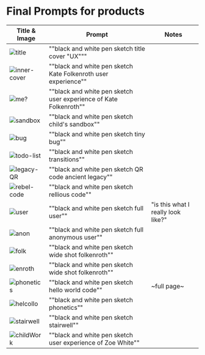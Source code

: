 # Final Prompts for products

| Title & Image | Prompt | Notes |
| ------------- | ------ | ----- |
| ![title](./title.png)| ""black and white pen sketch title cover "UX"""| |
| ![inner-cover](./titleUX.png) | ""black and white pen sketch Kate Folkenroth user experience"" | |
| ![me?](./titlePersona.png) | ""black and white pen sketch user experience of Kate Folkenroth""| |
| ![sandbox](./u1-Sandbox.png)| ""black and white pen sketch child's sandbox"" | |
| ![bug](./uX-Debug.png) | ""black and white pen sketch tiny bug"" | |
| ![todo-list](./uX-Implement.png) | ""black and white pen sketch transitions""| | 
| ![legacy-QR](./uX-Legacy.png) | ""black and white pen sketch QR code ancient legacy"" | |
| ![rebel-code](./uX-Rebellious.png) | ""black and white pen sketch rellious code"" | | 
| ![user](./w001-01.png) | ""black and white pen sketch full user"" | "is this what I really look like?" |
| ![anon](./w001-02.png) | ""black and white pen sketch full anonymous user"" | |
| ![folk](./w002-01.png) | ""black and white pen sketch wide shot folkenroth""| |
| ![enroth](./w002-02.png) | ""black and white pen sketch wide shot folkenroth""| |
| ![phonetics](./w003-01.png) | ""black and white pen sketch hello world code""| ~full page~|
| ![helcollo](./w004-01.png) | ""black and white pen sketch phonetics""| |
| ![stairwell](./w005-1.png) | ""black and white pen sketch stairwell""| |
| ![childWork](./w006-1.png) | ""black and white pen sketch user experience of Zoe White"" | |

